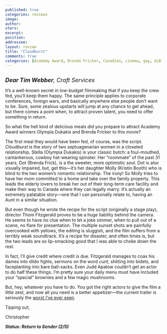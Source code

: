 ```yaml
---
published: true
categories: reviews
image:
author: 
stars: 
excerpt: 
position: 
addressee: 
layout: review
title: "Cloudburst"
comments: true
categories: [Academy Award, Brenda Fricker, Canadian, cinema, gay, GLBT, lesbian, Letters, Olympia Dukakis, queer, winner]
---
```

<div><p><span class="full-image-block ssNonEditable"><span><a href="/letters/2013/3/9/cloudburst.html"><img src="http://static.squarespace.com/static/5005f6bcc4aa41161b33e89e/5329cf1fe4b07c068ebf74de/5329cf1fe4b07c068ebf77e6/1362833477051/Cloudburst.jpg" alt="" /></a></span></span></p>
<p><em style="font-size:130%;"><strong>Dear Tim Webber</strong>, Craft Services</em></p>
<p>It&rsquo;s a well-known secret in low-budget filmmaking that if you keep the crew fed, you&rsquo;ll keep them happy. The same principle applies to corporate conferences, foreign wars, and basically anywhere else people don&rsquo;t want to be. Sure, some zealous upstarts will jump at any chance to get ahead, but there comes a point when, to attract proven talent, you need to offer something in return. &nbsp;</p>
<p>So what the hell kind of delicious meals did you prepare to attract Academy Award winners Olympia Dukakis and Brenda Fricker to this movie?</p>
<p>The first meal they would have been fed, of course, was the script. <em>Cloudburst</em> is the story of two septuagenarian women in a closeted relationship. Stella (Olympia Dukakis) is your classic butch: a foul-mouthed, cantankerous, cowboy hat-wearing spinster. Her &ldquo;roommate&rdquo; of the past 31 years, Dot (Brenda Frick), is a the sweeter, more optimistic soul. Dot is also visually impaired, but, get this&mdash;it&rsquo;s her daughter Molly (Kristin Booth) who is blind to the two women&rsquo;s romantic relationship. The irony! So Molly tries to have her mom committed to a home and take over the family property. This leads the elderly lovers to break her out of their long-term care facility and make their way to Canada where they can legally marry. It&rsquo;s actually an extremely palatable story&mdash;one that I can personally relate to, having an Aunt in a similar situation.</p>
<p>But even though he wrote the recipe for the script (originally a stage play), director Thom Fitzgerald proves to be a huge liability behind the camera.&nbsp; He seems to have no clue when to let a joke simmer, when to pull out of a scene, no flare for presentation. The multiple sunset shots are painfully overcooked with yellows, the editing is sluggish, and the film suffers from a terribly weak soundtrack. It&rsquo;s a recipe for disaster, and often times is, but the two leads are so lip-smacking good that I was able to choke down the rest.</p>
<p>In fact, I&rsquo;ll give credit where credit is due. Fitzgerald manages to coax his dames into dildo fights, sermons on the word <em>cunt</em>, shitting into bidets, and faceplanting into bare ball-sacks. Even Judd Apatow couldn&rsquo;t get an actor to do half these things. I&rsquo;m pretty sure your daily menu must have included your &ldquo;special&rdquo; brownies and a few magic mushrooms.</p>
<p>But, hey, whatever you have to do. You got the right actors to give the film a little zest, and now all you need is a better appetizer&mdash;the current trailer is seriously the <a href="http://www.youtube.com/watch?feature=player_embedded&amp;v=Ce-6-SX_6dQ#!">worst I&rsquo;ve ever seen</a>.</p>
<p>Tipping out,</p>
<p>Christopher</p>
<p><strong><em>Status: Return to Sender (2/5)</em></strong></p></div>
